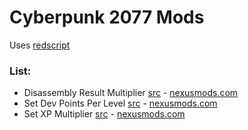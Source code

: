 # Cyberpunk 2077 Mods

Uses [redscript](https://github.com/jac3km4/redscript)

### List:
- Disassembly Result Multiplier [src](mods/disassemblyResultMultiplier/r6/scripts/disassemblyResultMultiplier.reds) - [nexusmods.com](https://www.nexusmods.com/cyberpunk2077/mods/2877)
- Set Dev Points Per Level [src](mods/setDevPointsPerLevel/r6/scripts/setDevPointsPerLevel.reds) - [nexusmods.com](https://www.nexusmods.com/cyberpunk2077/mods/2863)
- Set XP Multiplier [src](mods/setXPMultiplier/r6/scripts/setXPMultiplier.reds) - [nexusmods.com](https://www.nexusmods.com/cyberpunk2077/mods/4612/)

